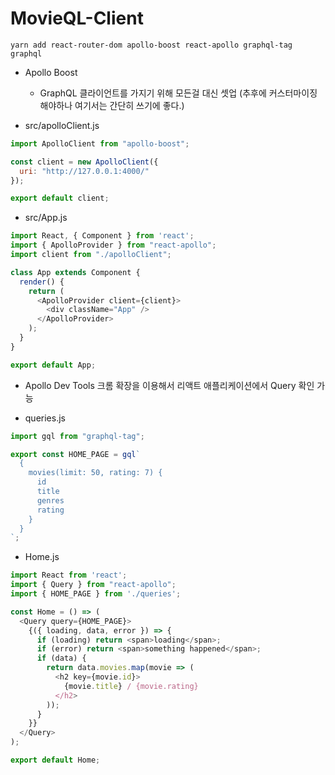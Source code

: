 # MovieQL-Client

```shell
yarn add react-router-dom apollo-boost react-apollo graphql-tag graphql
```

- Apollo Boost
  - GraphQL 클라이언트를 가지기 위해 모든걸 대신 셋업 (추후에 커스터마이징 해야하나 여기서는 간단히 쓰기에 좋다.)

- src/apolloClient.js

```javascript
import ApolloClient from "apollo-boost";

const client = new ApolloClient({
  uri: "http://127.0.0.1:4000/"
});

export default client;
```

- src/App.js

```javascript
import React, { Component } from 'react';
import { ApolloProvider } from "react-apollo";
import client from "./apolloClient";

class App extends Component {
  render() {
    return (
      <ApolloProvider client={client}>
        <div className="App" />
      </ApolloProvider>
    );
  }
}

export default App;
```

- Apollo Dev Tools 크롬 확장을 이용해서 리액트 애플리케이션에서 Query 확인 가능

- queries.js

```javascript
import gql from "graphql-tag";

export const HOME_PAGE = gql`
  {
    movies(limit: 50, rating: 7) {
      id
      title
      genres
      rating
    }
  }
`;
```

- Home.js

```javascript
import React from 'react';
import { Query } from "react-apollo";
import { HOME_PAGE } from './queries';

const Home = () => (
  <Query query={HOME_PAGE}>
    {({ loading, data, error }) => {
      if (loading) return <span>loading</span>;
      if (error) return <span>something happened</span>;
      if (data) {
        return data.movies.map(movie => (
          <h2 key={movie.id}>
            {movie.title} / {movie.rating}
          </h2>
        ));
      }
    }}
  </Query>
);

export default Home;
```
